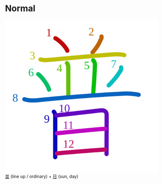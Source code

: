 # Normal
![666e](Kanji/kanji-colorize/666e.svg)
[並](Kanji/kanji-dict/並.md) (line up / ordinary) + [日](Kanji/kanji-dict/日.md) (sun, day)
